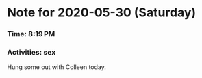 # Note for 2020-05-30 (Saturday)
### Time: 8:19 PM
### Activities: sex

Hung some out with Colleen today.
